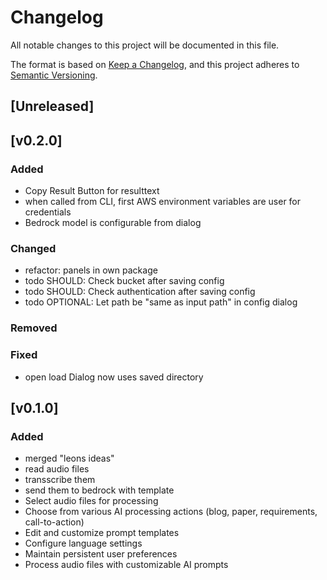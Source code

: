 # Changelog

All notable changes to this project will be documented in this file.

The format is based on [Keep a Changelog](https://keepachangelog.com/en/1.1.0/),
and this project adheres to [Semantic Versioning](https://semver.org/spec/v2.0.0.html).


## [Unreleased]


## [v0.2.0]

### Added
- Copy Result Button for resulttext
- when called from CLI, first AWS environment variables are user for credentials
- Bedrock model is configurable from dialog

### Changed
- refactor: panels in own package
- todo SHOULD: Check bucket after saving config
- todo SHOULD: Check authentication after saving config
- todo OPTIONAL: Let path be "same as input path" in config dialog

### Removed

### Fixed

- open load Dialog now uses saved directory

## [v0.1.0]

### Added
- merged "leons ideas"
- read audio files
- transscribe them
- send them to bedrock with template
- Select audio files for processing
- Choose from various AI processing actions (blog, paper, requirements, call-to-action)
- Edit and customize prompt templates
- Configure language settings
- Maintain persistent user preferences
- Process audio files with customizable AI prompts

